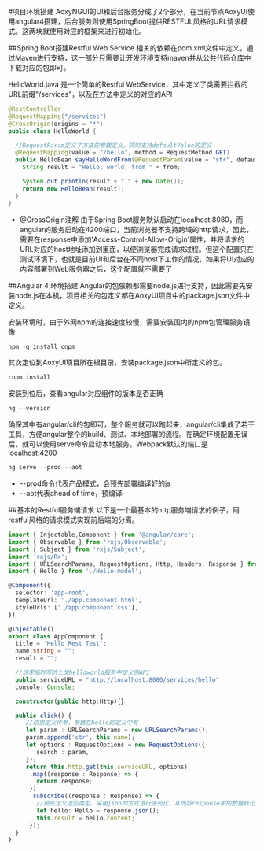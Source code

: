 #项目环境搭建
AoxyNGUI的UI和后台服务分成了2个部分，在当前节点AoxyUI使用angular4搭建，后台服务则使用SpringBoot提供RESTFUL风格的URL请求模式。这两块就使用对应的框架来进行初始化。

##Spring Boot搭建Restful Web Service
相关的依赖在pom.xml文件中定义，通过Maven进行支持，这一部分只需要让开发环境支持maven并从公共代码仓库中下载对应的包即可。

HelloWorld.java 是一个简单的Restful WebService，其中定义了类需要拦截的URL前缀"/services"，以及在方法中定义的对应的API

```java
@RestController
@RequestMapping("/services")
@CrossOrigin(origins = "*")
public class HelloWorld {

  //RequestParam定义了方法的参数定义，同时支持defaultValue的定义
  @RequestMapping(value = "/hello", method = RequestMethod.GET)
  public HelloBean sayHelloWordFrom(@RequestParam(value = "str", defaultValue = "hello") String from) {
    String result = "Hello, world, from " + from;

    System.out.println(result + " " + new Date());
    return new HelloBean(result);
  }
}
```

* @CrossOrigin注解
    由于Spring Boot服务默认启动在localhost:8080，而angular的服务启动在4200端口，当前浏览器不支持跨域的http请求，因此，需要在response中添加'Access-Control-Allow-Origin'属性，并将请求的URL对应的host地址添加到里面，以便浏览器完成请求过程。但这个配置只在测试环境下，也就是目前UI和后台在不同host下工作的情况，如果将UI对应的内容部署到Web服务器之后，这个配置就不需要了

##Angular 4 环境搭建
Angular的包依赖都需要node.js进行支持，因此需要先安装node.js在本机，项目相关的包定义都在AoxyUI项目中的package.json文件中定义。

安装环境时，由于外网npm的连接速度较慢，需要安装国内的npm包管理服务镜像
```javascript 
npm -g install cnpm
```
其次定位到AoxyUI项目所在根目录，安装package.json中所定义的包。
```javascript
cnpm install
```
安装到位后，查看angular对应组件的版本是否正确
```javascript
ng --version
```
确保其中有angular/cli的包即可，整个服务就可以跑起来，angular/cli集成了若干工具，方便angular整个的build、测试、本地部署的流程。在确定环境配置无误后，就可以使用serve命令启动本地服务，Webpack默认的端口是localhost:4200
```javascript
ng serve --prod --aot
```
* --prod命令代表产品模式，会预先部署编译好的js
* --aot代表ahead of time，预编译

##基本的Restful服务端请求
以下是一个最基本的http服务端请求的例子，用restful风格的请求模式实现前后端的分离。
```typescript
import { Injectable,Component } from '@angular/core';
import { Observable } from 'rxjs/Observable';
import { Subject } from 'rxjs/Subject';
import 'rxjs/Rx';
import { URLSearchParams, RequestOptions, Http, Headers, Response } from '@angular/http';
import { Hello } from './Hello-model';

@Component({
  selector: 'app-root',
  templateUrl: './app.component.html',
  styleUrls: ['./app.component.css'],
})

@Injectable()
export class AppComponent {
  title = 'Hello Rest Test';
  name:string = "";
  result = "";

  //这里临时写的上文helloworld服务中定义的API
  public serviceURL = "http://localhost:8080/services/hello"
  console: Console;

  constructor(public http:Http){}

  public click() {
     //这里定义传参，参数在hello的定义中有
     let param : URLSearchParams = new URLSearchParams();
     param.append('str', this.name);
     let options : RequestOptions = new RequestOptions({
        search : param,
     });
     return this.http.get(this.serviceURL, options)
      .map((response : Response) => {
        return response;
      })
      .subscribe((response : Response) => {
        //预先定义返回类型，采用json的方式进行序列化，从而将response中的数据转化成预设的对象类型
        let hello: Hello = response.json();
        this.result = hello.content;
      });
  }
}

```